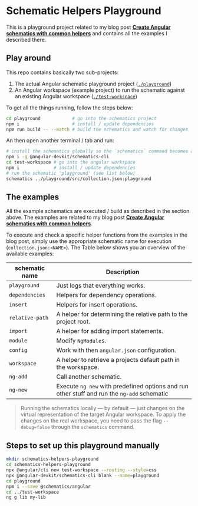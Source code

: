 # Schematic Helpers Playground

This is a playground project related to my blog post [**Create Angular schematics with common helpers**](https://d-koppenhagen.de/blog/2020-09-angular-schematics-common-helpers) and contains all the examples I described there.

## Play around

This repo contains basically two sub-projects:

1. The actual Angular schematic playground project ([`./playground`](./playground))
2. An Angular workspace (example project) to run the schematic against an existing Angular workspace ([`./test-workspace`](./test-workspace))

To get all the things running, follow the steps below:

```bash
cd playground            # go into the schematics project
npm i                    # install / update dependencies
npm run build -- --watch # build the schematics and watch for changes
```

An then open another terminal / tab and run:

```bash
# install the schematics globally so the `schematics` command becomes available
npm i -g @angular-devkit/schematics-cli
cd test-workspace # go into the angular workspace
npm i             # install / update dependencies
# run the schematic 'playground' (see list below)
schematics ../playground/src/collection.json:playground
```

## The examples

All the example schematics are executed / build as described in the section above.
The examples are related to my blog post [**Create Angular schematics with common helpers**](https://d-koppenhagen.de/blog/2020-09-angular-schematics-common-helpers).

To execute and check a specific helper functions from the examples in the blog post, simply use the appropriate schematic name for execution (`collection.json:<NAME>`).
The Table below shows you an overview of the available examples:

| schematic name   | Description                                                                                 |
| ---------------- | --------------------------------------------------------------------------------------------|
| `playground`     | Just logs that everything works.                                                            |
| `dependencies`   | Helpers for dependency operations.                                                          |
| `insert`         | Helpers for insert operations.                                                              |
| `relative-path`  | A helper for determining the relative path to the project root.                             |
| `import`         | A helper for adding import statements.                                                      |
| `module`         | Modify `NgModule`s.                                                                         |
| `config`         | Work with then `angular.json` configuration.                                                |
| `workspace`      | A helper to retrieve a projects default path in the workspace.                              |
| `ng-add`         | Call another schematic.                                                                     |
| `ng-new`         | Execute `ng new` with predefined options and run other stuff and run the `ng-add` schematic |

> Running the schematics locally — by default — just changes on the virtual representation of the target Angular workspace.
> To apply the changes on the real workspace, you need to pass the flag `--debug=false` through the `schematics` command.

## Steps to set up this playground manually

```bash
mkdir schematics-helpers-playground
cd schematics-helpers-playground
npx @angular/cli new test-workspace --routing --style=css
npx @angular-devkit/schematics-cli blank --name=playground
cd playground
npm i --save @schematics/angular
cd ../test-workspace
ng g lib my-lib
```

